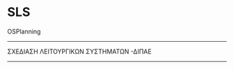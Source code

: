 # SLS
OSPlanning
*****************************************************************************************************************
ΣΧΕΔΙΑΣΗ ΛΕΙΤΟΥΡΓΙΚΩΝ ΣΥΣΤΗΜΑΤΩΝ -ΔΙΠΑΕ
*****************************************************************************************************************
